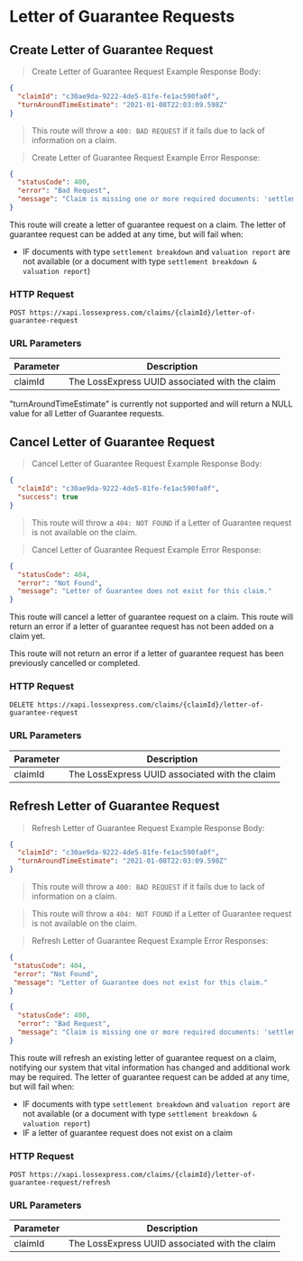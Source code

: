 # Letter of Guarantee Requests

## Create Letter of Guarantee Request

> Create Letter of Guarantee Request Example Response Body:

```json
{
  "claimId": "c30ae9da-9222-4de5-81fe-fe1ac590fa0f",
  "turnAroundTimeEstimate": "2021-01-08T22:03:09.598Z"
}
```

> This route will throw a `400: BAD REQUEST` if it fails due to lack of information on a claim.

> Create Letter of Guarantee Request Example Error Response:

```json
{
  "statusCode": 400,
  "error": "Bad Request",
  "message": "Claim is missing one or more required documents: 'settlement breakdown' & 'valuation report'"
}
```

This route will create a letter of guarantee request on a claim. The letter of guarantee request can be added at any time, but will fail when:

- IF documents with type `settlement breakdown` and `valuation report` are not available (or a document with type `settlement breakdown & valuation report`)

### HTTP Request

`POST https://xapi.lossexpress.com/claims/{claimId}/letter-of-guarantee-request`

### URL Parameters

Parameter | Description
--------- | -----------
claimId | The LossExpress UUID associated with the claim

<aside class="warning">"turnAroundTimeEstimate" is currently not supported and will return a NULL value for all Letter of Guarantee requests.</aside>

## Cancel Letter of Guarantee Request

> Cancel Letter of Guarantee Request Example Response Body:

```json
{
  "claimId": "c30ae9da-9222-4de5-81fe-fe1ac590fa0f",
  "success": true
}
```

> This route will throw a `404: NOT FOUND` if a Letter of Guarantee request is not available on the claim.

> Cancel Letter of Guarantee Request Example Error Response:

```json
{
  "statusCode": 404,
  "error": "Not Found",
  "message": "Letter of Guarantee does not exist for this claim."
}
```

This route will cancel a letter of guarantee request on a claim. This route will return an error if a letter of guarantee request has not been added on a claim yet.

This route will not return an error if a letter of guarantee request has been previously cancelled or completed.

### HTTP Request

`DELETE https://xapi.lossexpress.com/claims/{claimId}/letter-of-guarantee-request`

### URL Parameters

Parameter | Description
--------- | -----------
claimId | The LossExpress UUID associated with the claim

## Refresh Letter of Guarantee Request

> Refresh Letter of Guarantee Request Example Response Body:

```json
{
  "claimId": "c30ae9da-9222-4de5-81fe-fe1ac590fa0f",
  "turnAroundTimeEstimate": "2021-01-08T22:03:09.598Z"
}
```

> This route will throw a `400: BAD REQUEST` if it fails due to lack of information on a claim.

> This route will throw a `404: NOT FOUND` if a Letter of Guarantee request is not available on the claim.


> Refresh Letter of Guarantee Request Example Error Responses:

 ```json
{
  "statusCode": 404,
  "error": "Not Found",
  "message": "Letter of Guarantee does not exist for this claim."
}
```


```json
{
  "statusCode": 400,
  "error": "Bad Request",
  "message": "Claim is missing one or more required documents: 'settlement breakdown' & 'valuation report'"
}
```


This route will refresh an existing letter of guarantee request on a claim, notifying our system that vital information has changed and additional work may be required. The letter of guarantee request can be added at any time, but will fail when:

- IF documents with type `settlement breakdown` and `valuation report` are not available (or a document with type `settlement breakdown & valuation report`)
- IF a letter of guarantee request does not exist on a claim

### HTTP Request

`POST https://xapi.lossexpress.com/claims/{claimId}/letter-of-guarantee-request/refresh`

### URL Parameters

Parameter | Description
--------- | -----------
claimId | The LossExpress UUID associated with the claim

